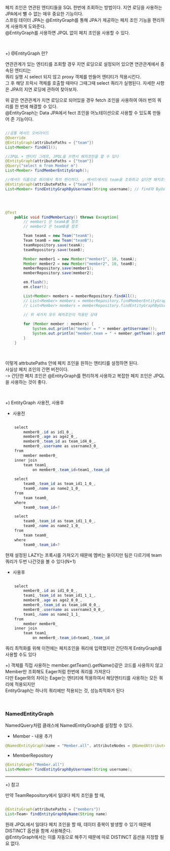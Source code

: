 페치 조인은 연관된 엔티티들을 SQL 한번에 조회하는 방법이다. 지연 로딩을 사용하는 JPA에서 뺄 수 없는 매우 중요한 기능이다. <br/>
스프링 데이터 JPA는 @EntityGraph를 통해 JPA가 제공하는 페치 조인 기능을 편리하게 사용하게 도와준다. <br/>
@EntityGraph를 사용하면 JPQL 없이 페치 조인을 사용할 수 있다.

<br/>

+) @EntityGraph 란?

연관관계가 있는 엔티티를 조회할 경우 지연 로딩으로 설정되어 있으면 연관관계에서 종속된 엔티티는 <br/>
쿼리 실행 시 select 되지 않고 proxy 객체를 만들어 엔티티가 적용시킨다. <br/>
그 후 해당 프락시 객체를 호출할 때마다 그때그때 select 쿼리가 실행된다. 자세한 사항은 JPA의 지연 로딩에 관하여 찾아보자.

위 같은 연관관계가 지연 로딩으로 되어있을 경우 fetch 조인을 사용하여 여러 번의 쿼리를 한 번에 해결할 수 있다. <br/>
@EntityGraph는 Data JPA에서 fect 조인을 어노테이션으로 사용할 수 있도록 만들어 준 기능이다.


```java

//공통 메서드 오버라이드
@Override
@EntityGraph(attributePaths = {"team"})
List<Member> findAll();

//JPQL + 엔티티 그래프, JPQL을 쓰면서 페치조인을 할 수 있다
@EntityGraph(attributePaths = {"team"})
@Query("select m from Member m")
List<Member> findMemberEntityGraph();

//메서드 이름으로 쿼리에서 특히 편리하다. , 메서드에서도 team을 조회하고 싶다면 페치조인을 할 수 있다
@EntityGraph(attributePaths = {"team"})
List<Member> findEntityGraphByUsername(String username); // find와 ByUsername 사이에는 ... 이기 때문에 아무거나 넣어도 된다


```

<br/>

```java

@Test
    public void findMemberLazy() throws Exception{
        // member1 은 teamA를 참조
        // member2 은 teamB를 참조

        Team teamA = new Team("teamA");
        Team teamB = new Team("teamB");
        teamRepository.save(teamA);
        teamRepository.save(teamB);

        Member member1 = new Member("member1", 10, teamA);
        Member member2 = new Member("member2", 10, teamB);
        memberRepository.save(member1);
        memberRepository.save(member2);

        em.flush();
        em.clear();

        List<Member> members = memberRepository.findAll(); 
        // List<Member> members = memberRepository.findMemberEntityGraph();
        // List<Member> members = memberRepository.findEntityGraphByUsername("member1");
        
        // 위 세가지 모두 페치조인이 적용된 상태

        for (Member member : members) {
            System.out.println("member = " + member.getUsername());
            System.out.println("member.team = " + member.getTeam().getName());
        }
    }

```

<br/>

이렇게 attrbutePaths 안에 페치 조인을 원하는 엔티티를 설정하면 된다. <br/>
사실상 페치 조인의 간편 버전이다. <br/>
-> 간단한 페치 조인은 @EntityGraph를 편리하게 사용하고 복잡한 페치 조인은 JPQL을 사용하는 것이 좋다.

<br/>

+) EntityGraph 사용전, 사용후

* 사용전

```java

    select
        member0_.id as id1_0_,
        member0_.age as age2_0_,
        member0_.team_id as team_id4_0_,
        member0_.username as username3_0_ 
    from
        member member0_ 
    inner join
        team team1_ 
            on member0_.team_id=team1_.team_id
            
    select
        team0_.team_id as team_id1_1_0_,
        team0_.name as name2_1_0_ 
    from
        team team0_ 
    where
        team0_.team_id=?

    select
        team0_.team_id as team_id1_1_0_,
        team0_.name as name2_1_0_ 
    from
        team team0_ 
    where
        team0_.team_id=?

```

현재 설정된 LAZY는 프록시를 가져오기 때문에 멤버는 둘이지만 팀은 다르기에 team쿼리가 두번 나간것을 볼 수 있다(N+1)

* 사용후

```java

    select
        member0_.id as id1_0_0_,
        team1_.team_id as team_id1_1_1_,
        member0_.age as age2_0_0_,
        member0_.team_id as team_id4_0_0_,
        member0_.username as username3_0_0_,
        team1_.name as name2_1_1_ 
    from
        member member0_ 
    inner join
        team team1_ 
            on member0_.team_id=team1_.team_id

```

쿼리 최적화를 위해 이전에는 페치조인을 쿼리에 입력했지만 간단하게 EntityGraph를 사용할 수도 있다

+) 객체를 직접 사용하는 member.getTeam().getName()같은 코드를 사용하지 않고 Member만 조회해도 Eager처럼 한번에 쿼리를 가져온다 <br/>
다만 Eager와의 차이는 Eager는 엔티티에 적용하여서 해당엔티티를 사용하는 모든 쿼리에 적용되지만 <br/>
EntityGraph는 하나의 쿼리에만 적용되는 것, 성능최적화가 된다 

<br/>

### NamedEntityGraph

NamedQuery처럼 클래스에 NamedEntityGraph를 설정할 수 있다.

* Member - 내용 추가

```java
@NamedEntityGraph(name = "Member.all", attributeNodes = @NamedAttributeNode("team"))

```

* MemberRepository

```java
@EntityGraph("Member.all")
List<Member> findEntityGraphByUsername(String username);

```

---

+) 참고

만약 TeamRepository에서 일대다 페치 조인을 할 때,

```java

@EntityGraph(attributePaths = {"members"})
List<Team> findEntityGraphByName(String name)
```

원래 JPQL에서 일대다 페치 조인을 할 때, 데이터 중복이 발생할 수 있기 때문에 DISTINCT 옵션을 함께 사용해준다. <br/>
@EntityGraph에서는 이를 자동으로 해주기 때문에 따로 DISTINCT 옵션을 지정할 필요 없다.
